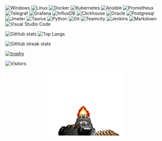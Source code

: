 ![Windows](https://img.shields.io/badge/-Windows-05122A?style=flat&logo=windows)
![Linux](https://img.shields.io/badge/-Linux-05122A?style=flat&logo=linux)
![Docker](https://img.shields.io/badge/-Docker-05122A?style=flat&logo=docker)
![Kubernetes](https://img.shields.io/badge/-Kubernetes-05122A?style=flat&logo=kubernetes)
![Ansible](https://img.shields.io/badge/-Ansible-05122A?style=flat&logo=ansible)
![Prometheus](https://img.shields.io/badge/-Prometheus-05122A?style=flat&logo=prometheus)
![Telegraf](https://img.shields.io/badge/-Telegraf-05122A?style=flat&logo=telegraf)
![Grafana](https://img.shields.io/badge/-Grafana-05122A?style=flat&logo=grafana)
![InfluxDB](https://img.shields.io/badge/-InfluxDB-05122A?style=flat&logo=influxdb)
![Clickhouse](https://img.shields.io/badge/-Clickhouse-05122A?style=flat&logo=clickhouse)
![Oracle](https://img.shields.io/badge/-Oracle-05122A?style=flat&logo=oracle)
![Postgresql](https://img.shields.io/badge/-Postgresql-05122A?style=flat)
![Jmeter](https://img.shields.io/badge/-Jmeter-05122A?style=flat&logo=jmeter)
![Taurus](https://img.shields.io/badge/-Taurus-05122A?style=flat&logo=taurus)
![Python](https://img.shields.io/badge/-Python-05122A?style=flat&logo=python)
![Git](https://img.shields.io/badge/-Git-05122A?style=flat&logo=git)
![Teamcity](https://img.shields.io/badge/-Teamcity-05122A?style=flat&logo=teamcity)
![Jenkins](https://img.shields.io/badge/-Jenkins-05122A?style=flat&logo=jenkins)
![Markdown](https://img.shields.io/badge/-Markdown-05122A?style=flat&logo=markdown)
![Visual Studio Code](https://img.shields.io/badge/-Visual%20Studio%20Code-05122A?style=flat&logo=visual-studio-code)

![GitHub stats](https://github-readme-stats.vercel.app/api?username=n1nj4z33&show_icons=true&hide_border=true)
![Top Langs](https://github-readme-stats.vercel.app/api/top-langs/?username=n1nj4z33&hide_border=true&layout=compact)

![GitHub streak stats](https://github-readme-streak-stats.herokuapp.com/?user=n1nj4z33)

[![trophy](https://github-profile-trophy.vercel.app/?username=n1nj4z33)](https://github.com/ryo-ma/github-profile-trophy)

![Visitors](https://visitor-badge.laobi.icu/badge?page_id=n1nj4z33)

<p align="center">
  <img src="https://github.com/n1nj4z33/n1nj4z33/blob/main/doom.gif" />
</p>
